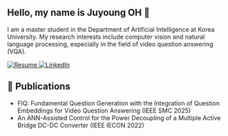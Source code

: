 ## Hello, my name is Juyoung OH 👋
I am a master student in the Department of Artificial Intelligence at Korea University. My research interests include computer vision and natural language processing, especially in the field of video question answering (VQA).
<p align="left">
  <a href="./CV_JuyoungOh_company.pdf" target="_blank">
    <img src="https://img.shields.io/badge/Resume-Download-blue" alt="Resume">
  </a>
  <a href="https://www.linkedin.com/in/juyoung-oh-102aa31a0" target="_blank">
    <img src="https://img.shields.io/badge/LinkedIn-Connect-blue?logo=linkedin" alt="LinkedIn">
  </a>
</p>

## 🔭 Publications
- FIQ: Fundamental Question Generation with the Integration of Question Embeddings for Video Question Answering (IEEE SMC 2025)
- An ANN-Assisted Control for the Power Decoupling of a Multiple Active Bridge DC-DC Converter (IEEE IECON 2022)





<!--
**juyoungohjulie/juyoungohjulie** is a ✨ _special_ ✨ repository because its `README.md` (this file) appears on your GitHub profile.

Here are some ideas to get you started:



- 🌱 I’m currently learning ...
- 👯 I’m looking to collaborate on ...
- 🤔 I’m looking for help with ...
- 💬 Ask me about ...
- 📫 How to reach me: ...
- 😄 Pronouns: ...
- ⚡ Fun fact: ...
- ## 📄 Resume & 🌐 LinkedIn
-->
